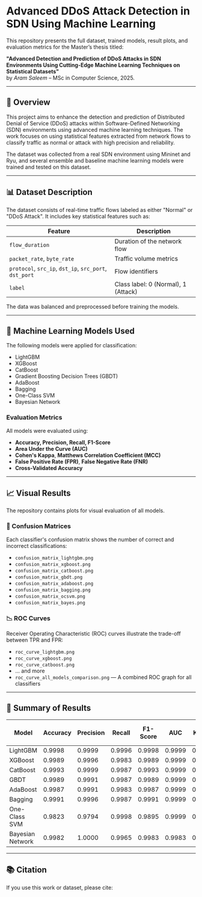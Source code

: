 # Advanced DDoS Attack Detection in SDN Using Machine Learning

This repository presents the full dataset, trained models, result plots, and evaluation metrics for the Master’s thesis titled:

**"Advanced Detection and Prediction of DDoS Attacks in SDN Environments Using Cutting-Edge Machine Learning Techniques on Statistical Datasets"**  
by *Aram Saleem* – MSc in Computer Science, 2025.

---

## 📌 Overview

This project aims to enhance the detection and prediction of Distributed Denial of Service (DDoS) attacks within Software-Defined Networking (SDN) environments using advanced machine learning techniques. The work focuses on using statistical features extracted from network flows to classify traffic as normal or attack with high precision and reliability.

The dataset was collected from a real SDN environment using Mininet and Ryu, and several ensemble and baseline machine learning models were trained and tested on this dataset.

---

## 📊 Dataset Description

The dataset consists of real-time traffic flows labeled as either "Normal" or "DDoS Attack". It includes key statistical features such as:

| Feature | Description |
|--------|-------------|
| `flow_duration` | Duration of the network flow |
| `packet_rate`, `byte_rate` | Traffic volume metrics |
| `protocol`, `src_ip`, `dst_ip`, `src_port`, `dst_port` | Flow identifiers |
| `label` | Class label: 0 (Normal), 1 (Attack) |

The data was balanced and preprocessed before training the models.

---

## 🧠 Machine Learning Models Used

The following models were applied for classification:

- LightGBM
- XGBoost
- CatBoost
- Gradient Boosting Decision Trees (GBDT)
- AdaBoost
- Bagging
- One-Class SVM
- Bayesian Network

### Evaluation Metrics
All models were evaluated using:
- **Accuracy, Precision, Recall, F1-Score**
- **Area Under the Curve (AUC)**
- **Cohen's Kappa**, **Matthews Correlation Coefficient (MCC)**
- **False Positive Rate (FPR)**, **False Negative Rate (FNR)**
- **Cross-Validated Accuracy**

---

## 📈 Visual Results

The repository contains plots for visual evaluation of all models.

### 🔳 Confusion Matrices
Each classifier's confusion matrix shows the number of correct and incorrect classifications:

- `confusion_matrix_lightgbm.png`
- `confusion_matrix_xgboost.png`
- `confusion_matrix_catboost.png`
- `confusion_matrix_gbdt.png`
- `confusion_matrix_adaboost.png`
- `confusion_matrix_bagging.png`
- `confusion_matrix_ocsvm.png`
- `confusion_matrix_bayes.png`

### 📉 ROC Curves
Receiver Operating Characteristic (ROC) curves illustrate the trade-off between TPR and FPR:

- `roc_curve_lightgbm.png`
- `roc_curve_xgboost.png`
- `roc_curve_catboost.png`
- ... and more
- `roc_curve_all_models_comparison.png` — A combined ROC graph for all classifiers

---

## 🧪 Summary of Results

| Model | Accuracy | Precision | Recall | F1-Score | AUC | Kappa | MCC | FPR | FNR | Cross-Validated Accuracy |
|-------|----------|-----------|--------|----------|-----|--------|-----|-----|-----|---------------------------|
| LightGBM | 0.9998 | 0.9999 | 0.9996 | 0.9998 | 0.9999 | 0.9996 | 0.9996 | 0.0001 | 0.0004 | 0.9992 |
| XGBoost | 0.9989 | 0.9996 | 0.9983 | 0.9989 | 0.9999 | 0.9978 | 0.9978 | 0.0004 | 0.0017 | 0.9985 |
| CatBoost | 0.9993 | 0.9999 | 0.9987 | 0.9993 | 0.9999 | 0.9987 | 0.9987 | 0.0001 | 0.0013 | 0.9986 |
| GBDT | 0.9989 | 0.9991 | 0.9987 | 0.9989 | 0.9999 | 0.9978 | 0.9978 | 0.0009 | 0.0013 | 0.9993 |
| AdaBoost | 0.9987 | 0.9991 | 0.9983 | 0.9987 | 0.9999 | 0.9974 | 0.9974 | 0.0009 | 0.0017 | 0.9989 |
| Bagging | 0.9991 | 0.9996 | 0.9987 | 0.9991 | 0.9999 | 0.9982 | 0.9982 | 0.0004 | 0.0013 | 0.9992 |
| One-Class SVM | 0.9823 | 0.9794 | 0.9998 | 0.9895 | 0.9999 | 0.9322 | 0.9343 | 0.1077 | 0.0002 | 0.9505 |
| Bayesian Network | 0.9982 | 1.0000 | 0.9965 | 0.9983 | 0.9983 | 0.9965 | 0.9965 | 0.0000 | 0.0035 | 0.9984 |

---

## 📚 Citation

If you use this work or dataset, please cite:

